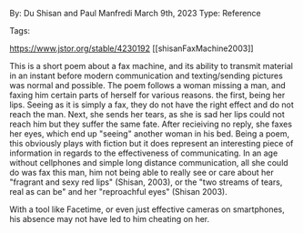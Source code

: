 By: Du Shisan and Paul Manfredi
March 9th, 2023
Type: Reference

Tags: 

https://www.jstor.org/stable/4230192
[[shisanFaxMachine2003]]

This is a short poem about a fax machine, and its ability to transmit material in an instant before modern communication and texting/sending pictures was normal and possible. The poem follows a woman missing a man, and faxing him certain parts of herself for various reasons. the first, being her lips. Seeing as it is simply a fax, they do not have the right effect and do not reach the man. Next, she sends her tears, as she is sad her lips could not reach him but they suffer the same fate. After recieiving no reply, she faxes her eyes, which end up "seeing" another woman in his bed. Being a poem, this obviously plays with fiction but it does represent an interesting piece of information in regards to the effectiveness of communicating. In an age without cellphones and simple long distance communication, all she could do was fax this man, him not being able to really see or care about her "fragrant and sexy red lips" (Shisan, 2003), or the "two streams of tears, real as can be" and her "reproachful eyes" (Shisan 2003). 

With a tool like Facetime, or even just effective cameras on smartphones, his absence may not have led to him cheating on her. 